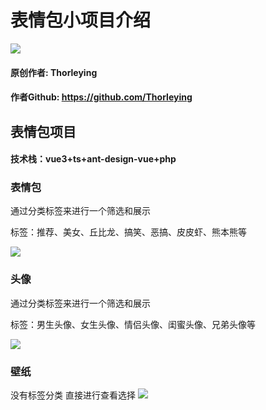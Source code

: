 # 表情包小项目介绍
![](../../../../前端范~1/AppData/Local/Temp/99458509.jpg)
#### 原创作者: Thorleying 
#### 作者Github: https://github.com/Thorleying

## 表情包项目
#### 技术栈：vue3+ts+ant-design-vue+php
### 表情包
通过分类标签来进行一个筛选和展示

标签：推荐、美女、丘比龙、搞笑、恶搞、皮皮虾、熊本熊等

![](https://thorleying.work/bbq/upload/img.png)

### 头像
通过分类标签来进行一个筛选和展示

标签：男生头像、女生头像、情侣头像、闺蜜头像、兄弟头像等

![](https://thorleying.work/bbq/upload/img_1.png)

### 壁纸
没有标签分类 直接进行查看选择
![](https://thorleying.work/bbq/upload/img_2.png)
